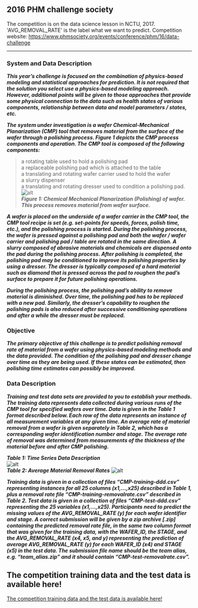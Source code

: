 ## 2016 PHM challenge society  

The competition is on the data science lesson in NCTU, 2017.  
'AVG_REMOVAL_RATE' is the label what we want to predict. 
Competition website: https://www.phmsociety.org/events/conference/phm/16/data-challenge  
***  
    
### System and Data Description
***This year’s challenge is focused on the combination of physics-based modeling and statistical approaches for prediction. It is not required that the solution you select use a physics-based modeling approach. However, additional points will be given to those approaches that provide some physical connection to the data such as health states of various components, relationship between data and model parameters / states, etc.***  
  
***The system under investigation is a wafer Chemical-Mechanical Planarization (CMP) tool that removes material from the surface of the wafer through a polishing process. Figure 1 depicts the CMP process components and operation. The CMP tool is composed of the following components:***   
>a rotating table used to hold a polishing pad  
>a replaceable polishing pad which is attached to the table  
>a translating and rotating wafer carrier used to hold the wafer  
>a slurry dispenser  
>a translating and rotating dresser used to condition a polishing pad.  
![alt](https://www.phmsociety.org/sites/phmsociety.org/files/Fig1PHM16DataChallenge.png)  
***Figure 1: Chemical Mechanical Planarization (Polishing) of wafer. This process removes material from wafer surface.***
  
***A wafer is placed on the underside of a wafer carrier in the CMP tool, the CMP tool recipe is set (e.g. set-points for speeds, forces, polish time, etc.), and the polishing process is started. During the polishing process, the wafer is pressed against a polishing pad and both the wafer / wafer carrier and polishing pad / table are rotated in the same direction. A slurry composed of abrasive materials and chemicals are dispensed onto the pad during the polishing process. After polishing is completed, the polishing pad may be conditioned to improve its polishing properties by using a dresser. The dresser is typically composed of a hard material such as diamond that is pressed across the pad to roughen the pad’s surface to prepare it for future polishing operations.***  
  
***During the polishing process, the polishing pad’s ability to remove material is diminished. Over time, the polishing pad has to be replaced with a new pad. Similarly, the dresser’s capability to roughen the polishing pads is also reduced after successive conditioning operations and after a while the dresser must be replaced.***  
  
### Objective  
***The primary objective of this challenge is to predict polishing removal rate of material from a wafer using physics-based modeling methods and the data provided. The condition of the polishing pad and dresser change over time as they are being used. If these states can be estimated, then polishing time estimates can possibly be improved.***
  
### Data Description
***Training and test data sets are provided to you to establish your methods. The training data represents data collected during various runs of the CMP tool for specified wafers over time. Data is given in the Table 1 format described below. Each row of the data represents an instance of all measurement variables at any given time. An average rate of material removal from a wafer is given separately in Table 2, which has a corresponding wafer identification number and stage. The average rate of removal was determined from measurements of the thickness of the material before and after CMP polishing.***  
  
***Table 1: Time Series Data Description***  
![alt](https://www.phmsociety.org/sites/phmsociety.org/files/Table1PHM16DataChallenge.png)  
***Table 2: Average Material Removal Rates***
![alt](https://www.phmsociety.org/sites/phmsociety.org/files/Table2PHM16DataChallenge.png)
  
***Training data is given in a collection of files “CMP-training-ddd.csv” representing instances for all 25 columns (x1,…,x25) described in Table 1, plus a removal rate file “CMP-training-removalrate.csv” described in Table 2. Test data is given in a collection of files “CMP-test-ddd.csv” representing the 25 variables (x1,…,x25). Participants need to predict the missing values of the AVG_REMOVAL_RATE (y) for each wafer identifier and stage. A correct submission will be given by a zip archive [.zip] containing the predicted removal rate file, in the same two column format that was given for the training data, with the WAFER_ID, the STAGE, and the AVG_REMOVAL_RATE (x4, x5, and y) representing the prediction of average AVG_REMOVAL_RATE (y) for each WAFER_ID (x4) and STAGE (x5) in the test data. The submission file name should be the team alias, e.g. “team_alias.zip” and it should contain “CMP-test-removalrate.csv”.***  
  
##  The competition training data and the test data is available here!  
[The competition training data and the test data is available here! ](https://www.phmsociety.org/sites/all/modules/pubdlcnt/pubdlcnt.php?file=https://www.phmsociety.org/sites/phmsociety.org/files/2016%20PHM%20DATA%20CHALLENGE%20CMP%20DATA%20SET.zip&nid=2152)  


